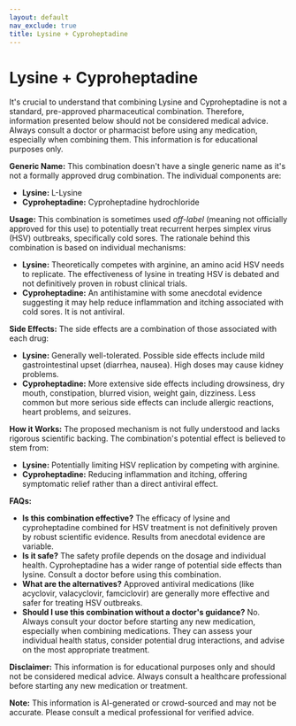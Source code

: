 ```yaml
---
layout: default
nav_exclude: true
title: Lysine + Cyproheptadine
---
```


# Lysine + Cyproheptadine

It's crucial to understand that combining Lysine and Cyproheptadine is not a standard, pre-approved pharmaceutical combination.  Therefore, information presented below should not be considered medical advice.  Always consult a doctor or pharmacist before using any medication, especially when combining them.  This information is for educational purposes only.

**Generic Name:**  This combination doesn't have a single generic name as it's not a formally approved drug combination.  The individual components are:

* **Lysine:** L-Lysine
* **Cyproheptadine:** Cyproheptadine hydrochloride


**Usage:**  This combination is sometimes used *off-label* (meaning not officially approved for this use) to potentially treat recurrent herpes simplex virus (HSV) outbreaks, specifically cold sores.  The rationale behind this combination is based on individual mechanisms:

* **Lysine:**  Theoretically competes with arginine, an amino acid HSV needs to replicate.  The effectiveness of lysine in treating HSV is debated and not definitively proven in robust clinical trials.
* **Cyproheptadine:** An antihistamine with some anecdotal evidence suggesting it may help reduce inflammation and itching associated with cold sores.  It is not antiviral.

**Side Effects:** The side effects are a combination of those associated with each drug:

* **Lysine:** Generally well-tolerated.  Possible side effects include mild gastrointestinal upset (diarrhea, nausea).  High doses may cause kidney problems.
* **Cyproheptadine:**  More extensive side effects including drowsiness, dry mouth, constipation, blurred vision, weight gain, dizziness.  Less common but more serious side effects can include allergic reactions, heart problems, and seizures.


**How it Works:**  The proposed mechanism is not fully understood and lacks rigorous scientific backing.  The combination's potential effect is believed to stem from:

* **Lysine:** Potentially limiting HSV replication by competing with arginine.
* **Cyproheptadine:**  Reducing inflammation and itching, offering symptomatic relief rather than a direct antiviral effect.


**FAQs:**

* **Is this combination effective?**  The efficacy of lysine and cyproheptadine combined for HSV treatment is not definitively proven by robust scientific evidence.  Results from anecdotal evidence are variable.
* **Is it safe?**  The safety profile depends on the dosage and individual health.  Cyproheptadine has a wider range of potential side effects than lysine.  Consult a doctor before using this combination.
* **What are the alternatives?**  Approved antiviral medications (like acyclovir, valacyclovir, famciclovir) are generally more effective and safer for treating HSV outbreaks.
* **Should I use this combination without a doctor's guidance?** No.  Always consult your doctor before starting any new medication, especially when combining medications.  They can assess your individual health status, consider potential drug interactions, and advise on the most appropriate treatment.

**Disclaimer:** This information is for educational purposes only and should not be considered medical advice.  Always consult a healthcare professional before starting any new medication or treatment.


**Note:** This information is AI-generated or crowd-sourced and may not be accurate. Please consult a medical professional for verified advice.